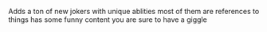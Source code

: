 Adds a ton of new jokers with unique ablities
most of them are references to things
has some funny content you are sure to have a giggle
